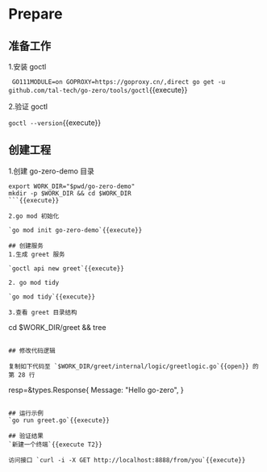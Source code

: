 # Prepare

## 准备工作
1.安装 goctl

` GO111MODULE=on GOPROXY=https://goproxy.cn/,direct go get -u github.com/tal-tech/go-zero/tools/goctl`{{execute}}

2.验证 goctl

`goctl --version`{{execute}}

## 创建工程
1.创建 go-zero-demo 目录

```
export WORK_DIR="$pwd/go-zero-demo"
mkdir -p $WORK_DIR && cd $WORK_DIR
```{{execute}}

2.go mod 初始化

`go mod init go-zero-demo`{{execute}}

## 创建服务
1.生成 greet 服务

`goctl api new greet`{{execute}}

2. go mod tidy

`go mod tidy`{{execute}}

3.查看 greet 目录结构

```
cd $WORK_DIR/greet && tree
```{{execute}}

## 修改代码逻辑

复制如下代码至 `$WORK_DIR/greet/internal/logic/greetlogic.go`{{open}} 的第 28 行

```
resp=&types.Response{
    Message: "Hello go-zero",
}
```{{copy}}

## 运行示例
`go run greet.go`{{execute}}

## 验证结果
`新建一个终端`{{execute T2}}

访问接口 `curl -i -X GET http://localhost:8888/from/you`{{execute}}